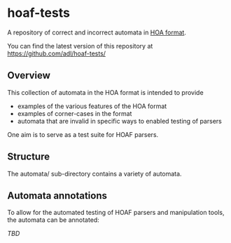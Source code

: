 # hoaf-tests
A repository of correct and incorrect automata in [HOA format](http://adl.github.io/hoaf/).

You can find the latest version of this repository at https://github.com/adl/hoaf-tests/

## Overview

This collection of automata in the HOA format is intended to provide
 * examples of the various features of the HOA format
 * examples of corner-cases in the format
 * automata that are invalid in specific ways to enabled testing of parsers
 
One aim is to serve as a test suite for HOAF parsers.

## Structure

The automata/ sub-directory contains a variety of automata.

## Automata annotations

To allow for the automated testing of HOAF parsers and manipulation tools,
the automata can be annotated:

_TBD_
